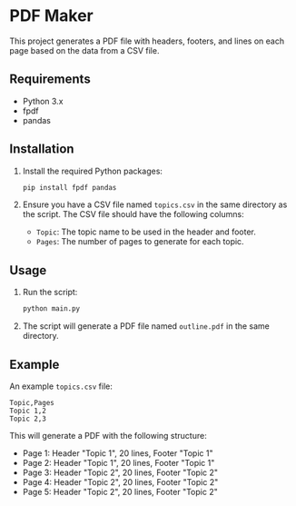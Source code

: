 # PDF Maker

This project generates a PDF file with headers, footers, and lines on each page based on the data from a CSV file.

## Requirements

- Python 3.x
- fpdf
- pandas

## Installation

1. Install the required Python packages:
    ```sh
    pip install fpdf pandas
    ```

2. Ensure you have a CSV file named `topics.csv` in the same directory as the script. The CSV file should have the following columns:
    - `Topic`: The topic name to be used in the header and footer.
    - `Pages`: The number of pages to generate for each topic.

## Usage

1. Run the script:
    ```sh
    python main.py
    ```

2. The script will generate a PDF file named `outline.pdf` in the same directory.

## Example

An example `topics.csv` file:
```csv
Topic,Pages
Topic 1,2
Topic 2,3
```

This will generate a PDF with the following structure:
- Page 1: Header "Topic 1", 20 lines, Footer "Topic 1"
- Page 2: Header "Topic 1", 20 lines, Footer "Topic 1"
- Page 3: Header "Topic 2", 20 lines, Footer "Topic 2"
- Page 4: Header "Topic 2", 20 lines, Footer "Topic 2"
- Page 5: Header "Topic 2", 20 lines, Footer "Topic 2"


